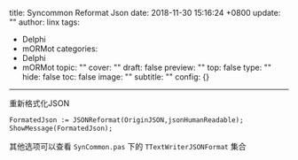 title: Syncommon Reformat Json
date: 2018-11-30 15:16:24 +0800
update: ""
author: linx
tags:
- Delphi
- mORMot
categories:
- Delphi
- mORMot
topic: ""
cover: ""
draft: false
preview: ""
top: false
type: ""
hide: false
toc: false
image: ""
subtitle: ""
config: {}


---


重新格式化JSON
<!--more-->

```pascal
FormatedJson := JSONReformat(OriginJSON,jsonHumanReadable);
ShowMessage(FormatedJson);
```

其他选项可以查看 `SynCommon.pas` 下的 `TTextWriterJSONFormat` 集合
